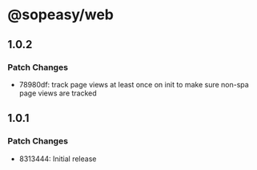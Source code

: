 # @sopeasy/web

## 1.0.2

### Patch Changes

- 78980df: track page views at least once on init to make sure non-spa page views are tracked

## 1.0.1

### Patch Changes

- 8313444: Initial release
